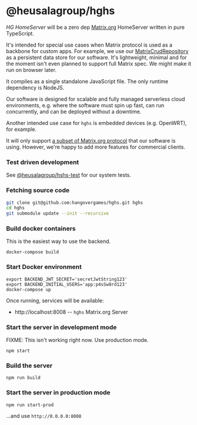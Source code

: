 # @heusalagroup/hghs

*HG HomeServer* will be a zero dep [Matrix.org](https://matrix.org) HomeServer 
written in pure TypeScript.

It's intended for special use cases when Matrix protocol is used as a backbone 
for custom apps. For example, we use our 
[MatrixCrudRepository](https://github.com/heusalagroup/fi.hg.matrix/blob/main/MatrixCrudRepository.ts) 
as a persistent data store for our software. It's lightweight, minimal and for the moment isn't even planned to 
support full Matrix spec. We might make it run on browser later.

It compiles as a single standalone JavaScript file. The only runtime dependency 
is NodeJS. 

Our software is designed for scalable and fully managed serverless cloud 
environments, e.g. where the software must spin up fast, can run concurrently, 
and can be deployed without a downtime.

Another intended use case for `hghs` is embedded devices (e.g. OpenWRT), for 
example.

It will only support [a subset of Matrix.org protocol](https://github.com/heusalagroup/hghs/issues/16) 
that our software is using. However, we're happy to add more features for 
commercial clients. 

### Test driven development

See [@heusalagroup/hshs-test](https://github.com/heusalagroup/hghs-test) for our 
system tests.

### Fetching source code

```bash
git clone git@github.com:hangovergames/hghs.git hghs
cd hghs
git submodule update --init --recursive
```

### Build docker containers

This is the easiest way to use the backend.

```
docker-compose build
```

### Start Docker environment

```
export BACKEND_JWT_SECRET='secretJwtString123'
export BACKEND_INITIAL_USERS='app:p4sSw0rd123'
docker-compose up
```

Once running, services will be available:

 * http://localhost:8008 -- `hghs` Matrix.org Server

### Start the server in development mode

FIXME: This isn't working right now. Use production mode.

```
npm start
```

### Build the server

```
npm run build
```

### Start the server in production mode

```
npm run start-prod
```

...and use `http://0.0.0.0:8008`
